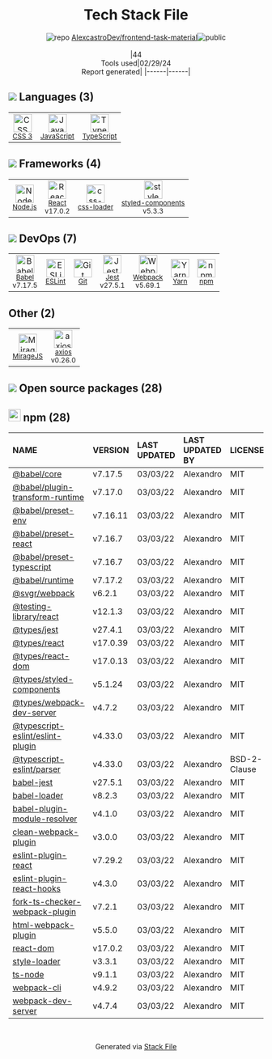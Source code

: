 <!--
&lt;--- Readme.md Snippet without images Start ---&gt;
## Tech Stack
AlexcastroDev/frontend-task-material is built on the following main stack:

- [JavaScript](https://developer.mozilla.org/en-US/docs/Web/JavaScript) – Languages
- [TypeScript](http://www.typescriptlang.org) – Languages
- [Node.js](http://nodejs.org/) – Frameworks (Full Stack)
- [React](https://reactjs.org/) – Javascript UI Libraries
- [css-loader](https://github.com/webpack-contrib/css-loader) – CSS Pre-processors / Extensions
- [styled-components](https://styled-components.com) – JavaScript Framework Components
- [Babel](http://babeljs.io/) – JavaScript Compilers
- [ESLint](http://eslint.org/) – Code Review
- [Jest](http://facebook.github.io/jest/) – Javascript Testing Framework
- [Webpack](http://webpack.js.org) – JS Build Tools / JS Task Runners
- [Yarn](https://yarnpkg.com/) – Front End Package Manager
- [MirageJS](https://miragejs.com/) – API Tools
- [axios](https://github.com/mzabriskie/axios) – Javascript Utilities & Libraries

Full tech stack [here](/techstack.md)

&lt;--- Readme.md Snippet without images End ---&gt;

&lt;--- Readme.md Snippet with images Start ---&gt;
## Tech Stack
AlexcastroDev/frontend-task-material is built on the following main stack:

- <img width='25' height='25' src='https://img.stackshare.io/service/1209/javascript.jpeg' alt='JavaScript'/> [JavaScript](https://developer.mozilla.org/en-US/docs/Web/JavaScript) – Languages
- <img width='25' height='25' src='https://img.stackshare.io/service/1612/bynNY5dJ.jpg' alt='TypeScript'/> [TypeScript](http://www.typescriptlang.org) – Languages
- <img width='25' height='25' src='https://img.stackshare.io/service/1011/n1JRsFeB_400x400.png' alt='Node.js'/> [Node.js](http://nodejs.org/) – Frameworks (Full Stack)
- <img width='25' height='25' src='https://img.stackshare.io/service/1020/OYIaJ1KK.png' alt='React'/> [React](https://reactjs.org/) – Javascript UI Libraries
- <img width='25' height='25' src='https://img.stackshare.io/service/8074/default_d2b16fd6997fb2e164de645a34f9b8d5a880d999.png' alt='css-loader'/> [css-loader](https://github.com/webpack-contrib/css-loader) – CSS Pre-processors / Extensions
- <img width='25' height='25' src='https://img.stackshare.io/service/6749/styled-components.png' alt='styled-components'/> [styled-components](https://styled-components.com) – JavaScript Framework Components
- <img width='25' height='25' src='https://img.stackshare.io/service/2739/-1wfGjNw.png' alt='Babel'/> [Babel](http://babeljs.io/) – JavaScript Compilers
- <img width='25' height='25' src='https://img.stackshare.io/service/3337/Q4L7Jncy.jpg' alt='ESLint'/> [ESLint](http://eslint.org/) – Code Review
- <img width='25' height='25' src='https://img.stackshare.io/service/830/jest.png' alt='Jest'/> [Jest](http://facebook.github.io/jest/) – Javascript Testing Framework
- <img width='25' height='25' src='https://img.stackshare.io/service/1682/IMG_4636.PNG' alt='Webpack'/> [Webpack](http://webpack.js.org) – JS Build Tools / JS Task Runners
- <img width='25' height='25' src='https://img.stackshare.io/service/5848/44mC-kJ3.jpg' alt='Yarn'/> [Yarn](https://yarnpkg.com/) – Front End Package Manager
- <img width='25' height='25' src='https://img.stackshare.io/service/12784/AJriyo2N_reasonably_small.jpg' alt='MirageJS'/> [MirageJS](https://miragejs.com/) – API Tools
- <img width='25' height='25' src='https://img.stackshare.io/no-img-open-source.png' alt='axios'/> [axios](https://github.com/mzabriskie/axios) – Javascript Utilities & Libraries

Full tech stack [here](/techstack.md)

&lt;--- Readme.md Snippet with images End ---&gt;
-->
<div align="center">

# Tech Stack File
![](https://img.stackshare.io/repo.svg "repo") [AlexcastroDev/frontend-task-material](https://github.com/AlexcastroDev/frontend-task-material)![](https://img.stackshare.io/public_badge.svg "public")
<br/><br/>
|44<br/>Tools used|02/29/24 <br/>Report generated|
|------|------|
</div>

## <img src='https://img.stackshare.io/languages.svg'/> Languages (3)
<table><tr>
  <td align='center'>
  <img width='36' height='36' src='https://img.stackshare.io/service/6727/css.png' alt='CSS 3'>
  <br>
  <sub><a href="https://developer.mozilla.org/en-US/docs/Web/CSS/CSS3">CSS 3</a></sub>
  <br>
  <sub></sub>
</td>

<td align='center'>
  <img width='36' height='36' src='https://img.stackshare.io/service/1209/javascript.jpeg' alt='JavaScript'>
  <br>
  <sub><a href="https://developer.mozilla.org/en-US/docs/Web/JavaScript">JavaScript</a></sub>
  <br>
  <sub></sub>
</td>

<td align='center'>
  <img width='36' height='36' src='https://img.stackshare.io/service/1612/bynNY5dJ.jpg' alt='TypeScript'>
  <br>
  <sub><a href="http://www.typescriptlang.org">TypeScript</a></sub>
  <br>
  <sub></sub>
</td>

</tr>
</table>

## <img src='https://img.stackshare.io/frameworks.svg'/> Frameworks (4)
<table><tr>
  <td align='center'>
  <img width='36' height='36' src='https://img.stackshare.io/service/1011/n1JRsFeB_400x400.png' alt='Node.js'>
  <br>
  <sub><a href="http://nodejs.org/">Node.js</a></sub>
  <br>
  <sub></sub>
</td>

<td align='center'>
  <img width='36' height='36' src='https://img.stackshare.io/service/1020/OYIaJ1KK.png' alt='React'>
  <br>
  <sub><a href="https://reactjs.org/">React</a></sub>
  <br>
  <sub>v17.0.2</sub>
</td>

<td align='center'>
  <img width='36' height='36' src='https://img.stackshare.io/service/8074/default_d2b16fd6997fb2e164de645a34f9b8d5a880d999.png' alt='css-loader'>
  <br>
  <sub><a href="https://github.com/webpack-contrib/css-loader">css-loader</a></sub>
  <br>
  <sub></sub>
</td>

<td align='center'>
  <img width='36' height='36' src='https://img.stackshare.io/service/6749/styled-components.png' alt='styled-components'>
  <br>
  <sub><a href="https://styled-components.com">styled-components</a></sub>
  <br>
  <sub>v5.3.3</sub>
</td>

</tr>
</table>

## <img src='https://img.stackshare.io/devops.svg'/> DevOps (7)
<table><tr>
  <td align='center'>
  <img width='36' height='36' src='https://img.stackshare.io/service/2739/-1wfGjNw.png' alt='Babel'>
  <br>
  <sub><a href="http://babeljs.io/">Babel</a></sub>
  <br>
  <sub>v7.17.5</sub>
</td>

<td align='center'>
  <img width='36' height='36' src='https://img.stackshare.io/service/3337/Q4L7Jncy.jpg' alt='ESLint'>
  <br>
  <sub><a href="http://eslint.org/">ESLint</a></sub>
  <br>
  <sub></sub>
</td>

<td align='center'>
  <img width='36' height='36' src='https://img.stackshare.io/service/1046/git.png' alt='Git'>
  <br>
  <sub><a href="http://git-scm.com/">Git</a></sub>
  <br>
  <sub></sub>
</td>

<td align='center'>
  <img width='36' height='36' src='https://img.stackshare.io/service/830/jest.png' alt='Jest'>
  <br>
  <sub><a href="http://facebook.github.io/jest/">Jest</a></sub>
  <br>
  <sub>v27.5.1</sub>
</td>

<td align='center'>
  <img width='36' height='36' src='https://img.stackshare.io/service/1682/IMG_4636.PNG' alt='Webpack'>
  <br>
  <sub><a href="http://webpack.js.org">Webpack</a></sub>
  <br>
  <sub>v5.69.1</sub>
</td>

<td align='center'>
  <img width='36' height='36' src='https://img.stackshare.io/service/5848/44mC-kJ3.jpg' alt='Yarn'>
  <br>
  <sub><a href="https://yarnpkg.com/">Yarn</a></sub>
  <br>
  <sub></sub>
</td>

<td align='center'>
  <img width='36' height='36' src='https://img.stackshare.io/service/1120/lejvzrnlpb308aftn31u.png' alt='npm'>
  <br>
  <sub><a href="https://www.npmjs.com/">npm</a></sub>
  <br>
  <sub></sub>
</td>

</tr>
</table>

## Other (2)
<table><tr>
  <td align='center'>
  <img width='36' height='36' src='https://img.stackshare.io/service/12784/AJriyo2N_reasonably_small.jpg' alt='MirageJS'>
  <br>
  <sub><a href="https://miragejs.com/">MirageJS</a></sub>
  <br>
  <sub></sub>
</td>

<td align='center'>
  <img width='36' height='36' src='https://img.stackshare.io/no-img-open-source.png' alt='axios'>
  <br>
  <sub><a href="https://github.com/mzabriskie/axios">axios</a></sub>
  <br>
  <sub>v0.26.0</sub>
</td>

</tr>
</table>


## <img src='https://img.stackshare.io/group.svg' /> Open source packages (28)</h2>

## <img width='24' height='24' src='https://img.stackshare.io/service/1120/lejvzrnlpb308aftn31u.png'/> npm (28)

|NAME|VERSION|LAST UPDATED|LAST UPDATED BY|LICENSE|VULNERABILITIES|
|:------|:------|:------|:------|:------|:------|
|[@babel/core](https://www.npmjs.com/@babel/core)|v7.17.5|03/03/22|Alexandro |MIT|N/A|
|[@babel/plugin-transform-runtime](https://www.npmjs.com/@babel/plugin-transform-runtime)|v7.17.0|03/03/22|Alexandro |MIT|N/A|
|[@babel/preset-env](https://www.npmjs.com/@babel/preset-env)|v7.16.11|03/03/22|Alexandro |MIT|N/A|
|[@babel/preset-react](https://www.npmjs.com/@babel/preset-react)|v7.16.7|03/03/22|Alexandro |MIT|N/A|
|[@babel/preset-typescript](https://www.npmjs.com/@babel/preset-typescript)|v7.16.7|03/03/22|Alexandro |MIT|N/A|
|[@babel/runtime](https://www.npmjs.com/@babel/runtime)|v7.17.2|03/03/22|Alexandro |MIT|N/A|
|[@svgr/webpack](https://www.npmjs.com/@svgr/webpack)|v6.2.1|03/03/22|Alexandro |MIT|N/A|
|[@testing-library/react](https://www.npmjs.com/@testing-library/react)|v12.1.3|03/03/22|Alexandro |MIT|N/A|
|[@types/jest](https://www.npmjs.com/@types/jest)|v27.4.1|03/03/22|Alexandro |MIT|N/A|
|[@types/react](https://www.npmjs.com/@types/react)|v17.0.39|03/03/22|Alexandro |MIT|N/A|
|[@types/react-dom](https://www.npmjs.com/@types/react-dom)|v17.0.13|03/03/22|Alexandro |MIT|N/A|
|[@types/styled-components](https://www.npmjs.com/@types/styled-components)|v5.1.24|03/03/22|Alexandro |MIT|N/A|
|[@types/webpack-dev-server](https://www.npmjs.com/@types/webpack-dev-server)|v4.7.2|03/03/22|Alexandro |MIT|N/A|
|[@typescript-eslint/eslint-plugin](https://www.npmjs.com/@typescript-eslint/eslint-plugin)|v4.33.0|03/03/22|Alexandro |MIT|N/A|
|[@typescript-eslint/parser](https://www.npmjs.com/@typescript-eslint/parser)|v4.33.0|03/03/22|Alexandro |BSD-2-Clause|N/A|
|[babel-jest](https://www.npmjs.com/babel-jest)|v27.5.1|03/03/22|Alexandro |MIT|N/A|
|[babel-loader](https://www.npmjs.com/babel-loader)|v8.2.3|03/03/22|Alexandro |MIT|N/A|
|[babel-plugin-module-resolver](https://www.npmjs.com/babel-plugin-module-resolver)|v4.1.0|03/03/22|Alexandro |MIT|N/A|
|[clean-webpack-plugin](https://www.npmjs.com/clean-webpack-plugin)|v3.0.0|03/03/22|Alexandro |MIT|N/A|
|[eslint-plugin-react](https://www.npmjs.com/eslint-plugin-react)|v7.29.2|03/03/22|Alexandro |MIT|N/A|
|[eslint-plugin-react-hooks](https://www.npmjs.com/eslint-plugin-react-hooks)|v4.3.0|03/03/22|Alexandro |MIT|N/A|
|[fork-ts-checker-webpack-plugin](https://www.npmjs.com/fork-ts-checker-webpack-plugin)|v7.2.1|03/03/22|Alexandro |MIT|N/A|
|[html-webpack-plugin](https://www.npmjs.com/html-webpack-plugin)|v5.5.0|03/03/22|Alexandro |MIT|N/A|
|[react-dom](https://www.npmjs.com/react-dom)|v17.0.2|03/03/22|Alexandro |MIT|N/A|
|[style-loader](https://www.npmjs.com/style-loader)|v3.3.1|03/03/22|Alexandro |MIT|N/A|
|[ts-node](https://www.npmjs.com/ts-node)|v9.1.1|03/03/22|Alexandro |MIT|N/A|
|[webpack-cli](https://www.npmjs.com/webpack-cli)|v4.9.2|03/03/22|Alexandro |MIT|N/A|
|[webpack-dev-server](https://www.npmjs.com/webpack-dev-server)|v4.7.4|03/03/22|Alexandro |MIT|N/A|

<br/>
<div align='center'>

Generated via [Stack File](https://github.com/marketplace/stack-file)
